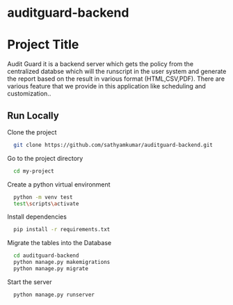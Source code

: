 ﻿# auditguard-backend


# Project Title

Audit Guard it is a backend server which gets the policy from the centralized databse which will the runscript in the user system and generate the report based on the result in various format (HTML,CSV,PDF). There are various feature that we provide in this application like scheduling and customization..




## Run Locally

Clone the project

```bash
  git clone https://github.com/sathyamkumar/auditguard-backend.git
```

Go to the project directory

```bash
  cd my-project
```

Create a python virtual environment 

```bash
  python -m venv test
  test\scripts\activate
```

Install dependencies

```bash
  pip install -r requirements.txt
```

Migrate the tables into the Database 

```bash
  cd auditguard-backend
  python manage.py makemigrations
  python manage.py migrate
```

Start the server

```bash
  python manage.py runserver 
```

